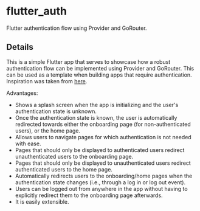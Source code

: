 # flutter_auth

Flutter authentication flow using Provider and GoRouter.

## Details

This is a simple Flutter app that serves to showcase how a robust authentication flow can be implemented using Provider and GoRouter. This can be used as a template when building apps that require authentication. Inspiration was taken from [here](https://blog.ishangavidusha.com/flutter-authentication-flow-with-go-router-and-provider).

Advantages:
- Shows a splash screen when the app is initializing and the user's authentication state is unknown.
- Once the authentication state is known, the user is automatically redirected towards either the onboarding page (for non-authenticated users), or the home page.
- Allows users to navigate pages for which authentication is not needed with ease.
- Pages that should only be displayed to authenticated users redirect unauthenticated users to the onboarding page.
- Pages that should only be displayed to unauthenticated users redirect authenticated users to the home page.
- Automatically redirects users to the onboarding/home pages when the authentication state changes (i.e., through a log in or log out event).
- Users can be logged out from anywhere in the app without having to explicitly redirect them to the onboarding page afterwards.
- It is easily extensible.